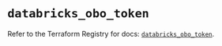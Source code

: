 # `databricks_obo_token`

Refer to the Terraform Registry for docs: [`databricks_obo_token`](https://registry.terraform.io/providers/databricks/databricks/1.58.0/docs/resources/obo_token).
